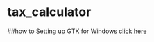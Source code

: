 # tax_calculator

##how to Setting up GTK for Windows
[click here](https://www.gtk.org/docs/installations/windows/)